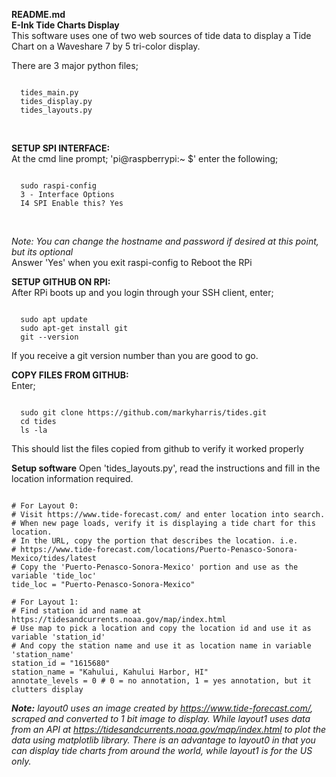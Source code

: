 <b>README.md</b><br>
<b>E-Ink Tide Charts Display</b><br>
This software uses one of two web sources of tide data to display a Tide Chart on a Waveshare 7 by 5 tri-color display.<br>

There are 3 major python files;<br>
  <pre><code>
  tides_main.py
  tides_display.py
  tides_layouts.py</code></pre><br>
  
<b>SETUP SPI INTERFACE:</b><br>
At the cmd line prompt; 'pi@raspberrypi:~ $' enter the following;
  <pre><code>
  sudo raspi-config
  3 - Interface Options
  I4 SPI Enable this? Yes </code></pre><br>
<i>Note: You can change the hostname and password if desired at this point, but its optional</i></br>
Answer 'Yes' when you exit raspi-config to Reboot the RPi </br>

<b>SETUP GITHUB ON RPI:</b></br>
After RPi boots up and you login through your SSH client, enter;</br>
  <pre><code>
  sudo apt update
  sudo apt-get install git
  git --version </pre></code>
If you receive a git version number than you are good to go.</br>

<b>COPY FILES FROM GITHUB:</b><br>
Enter;
  <pre><code>
  sudo git clone https://github.com/markyharris/tides.git
  cd tides
  ls -la </pre></code>
This should list the files copied from github to verify it worked properly</br>

<b>Setup software</b>
Open 'tides_layouts.py', read the instructions and fill in the location information required.
<pre><code>
# For Layout 0:
# Visit https://www.tide-forecast.com/ and enter location into search.
# When new page loads, verify it is displaying a tide chart for this location.
# In the URL, copy the portion that describes the location. i.e.
# https://www.tide-forecast.com/locations/Puerto-Penasco-Sonora-Mexico/tides/latest
# Copy the 'Puerto-Penasco-Sonora-Mexico' portion and use as the variable 'tide_loc'
tide_loc = "Puerto-Penasco-Sonora-Mexico"

# For Layout 1:
# Find station id and name at https://tidesandcurrents.noaa.gov/map/index.html
# Use map to pick a location and copy the location id and use it as variable 'station_id'
# And copy the station name and use it as location name in variable 'station_name'
station_id = "1615680" 
station_name = "Kahului, Kahului Harbor, HI" 
annotate_levels = 0 # 0 = no annotation, 1 = yes annotation, but it clutters display
</pre></code>

<i><b>Note:</b> layout0 uses an image created by https://www.tide-forecast.com/, scraped and converted to 1 bit image
to display. While layout1 uses data from an API at https://tidesandcurrents.noaa.gov/map/index.html to plot
the data using matplotlib library. There is an advantage to layout0 in that you can display tide charts from around 
the world, while layout1 is for the US only.</i>

